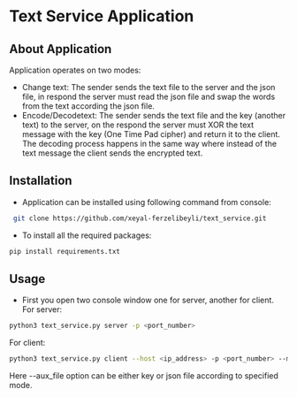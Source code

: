 # Text Service Application
## About Application
Application operates on two modes:
 - Change text: The sender sends the text file to the server and the json file, in respond the server must read the json file and swap the words from the text according the json file.
 - Encode/Decodetext: The sender sends the text file and the key (another text) to the server, on the respond the server must XOR the text message with the key (One Time Pad cipher) and return it to the client. The decoding process happens in the same way where instead of the text message the client sends the encrypted text.
 
 ## Installation
 - Application can be installed using following command from console:
 ```sh
  git clone https://github.com/xeyal-ferzelibeyli/text_service.git
 ```
 - To install all the required packages:
  ```sh
  pip install requirements.txt
 ```
 
 ## Usage
  - First you open two console window one for server, another for client. For server:
   ```sh
  python3 text_service.py server -p <port_number>
   ```
   For client:
   ```sh
  python3 text_service.py client --host <ip_address> -p <port_number> --mode <mode> --msg_file <file_path> --aux_file <file_path>
   ```
   Here --aux_file option can be either key or json file according to specified mode. 
